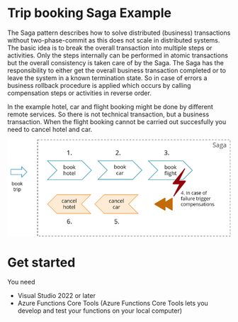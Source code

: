 # Trip booking Saga Example

The Saga pattern describes how to solve distributed (business) transactions without two-phase-commit as this does not scale in distributed systems. The basic idea is to break the overall transaction into multiple steps or activities. Only the steps internally can be performed in atomic transactions but the overall consistency is taken care of by the Saga. The Saga has the responsibility to either get the overall business transaction completed or to leave the system in a known termination state. So in case of errors a business rollback procedure is applied which occurs by calling compensation steps or activities in reverse order.

In the example hotel, car and flight booking might be done by different remote services. So there is not technical transaction, but a business transaction. When the flight booking cannot be carried out succesfully you need to cancel hotel and car. 

![Saga example](Docs/example-use-case.png)

# Get started

You need

* Visual Studio 2022 or later
* Azure Functions Core Tools (Azure Functions Core Tools lets you develop and test your functions on your local computer)
